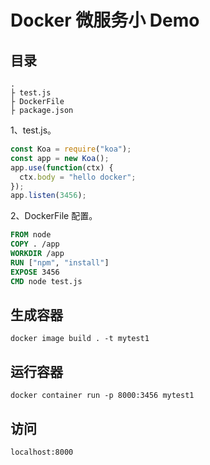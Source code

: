 # Docker 微服务小 Demo

## 目录

```dir
.
├ test.js
├ DockerFile
├ package.json
```

1、test.js。

```js
const Koa = require("koa");
const app = new Koa();
app.use(function(ctx) {
  ctx.body = "hello docker";
});
app.listen(3456);
```

2、DockerFile 配置。

```dockerfile
FROM node
COPY . /app
WORKDIR /app
RUN ["npm", "install"]
EXPOSE 3456
CMD node test.js
```

## 生成容器

```shell
docker image build . -t mytest1
```

## 运行容器

```shell
docker container run -p 8000:3456 mytest1
```

## 访问

```shell
localhost:8000
```
